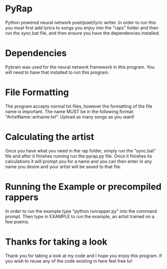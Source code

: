 # PyRap
Python powered neural network poet/poet/lyric writer.  In order to run this you must first add lyrics to songs you enjoy into the "raps" folder and then run the sync.bat file, and then ensure you have the dependencies installed.
# Dependencies
Pybrain was used for the neural network framework in this program.  You will need to have that installed to run this program.
# File Formatting
The program accepts normal txt files, however the formatting of the file name is important.  The name MUST be in the following format: "ArtistName::artname.txt".  Upload as many songs as you want!
# Calculating the artist
Once you have what you need in the rap folder, simply run the "sync.bat" file and after it finishes running run the pyrap.py file.  Once it finishes its calculations it will prompt you for a name and you can then enter in any name you desire and your artist will be saved to that file.
# Running the Example or precompiled rappers
In order to run the example type "python runrapper.py" into the command prompt.  Then type in EXAMPLE to run the example, an artist trained on a few poems.
# Thanks for taking a look
Thank you for taking a look at my code and I hope you enjoy this program.  If you wish to reuse any of the code existing in here feel free to!